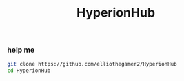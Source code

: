 <h1 align="center">
   HyperionHub        
</h1>
</br>

### help me

 ```bash
 git clone https://github.com/elliothegamer2/HyperionHub
 cd HyperionHub
 ```
